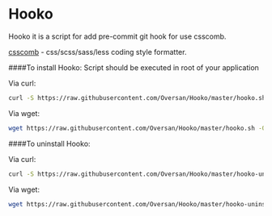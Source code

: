 Hooko
=====

Hooko it is a script for add pre-commit git hook for use csscomb.

[csscomb](https://github.com/csscomb/csscomb.js) - css/scss/sass/less coding style formatter.

####To install Hooko:
Script should be executed in root of your application

Via curl:
```bash
curl -S https://raw.githubusercontent.com/Oversan/Hooko/master/hooko.sh | bash
```

Via wget:
```bash
wget https://raw.githubusercontent.com/Oversan/Hooko/master/hooko.sh -O - | bash
```

####To uninstall Hooko:

Via curl:
```bash
curl -S https://raw.githubusercontent.com/Oversan/Hooko/master/hooko-uninstall.sh | bash
```
Via wget:
```bash
wget https://raw.githubusercontent.com/Oversan/Hooko/master/hooko-uninstall.sh -O - | bash
```
